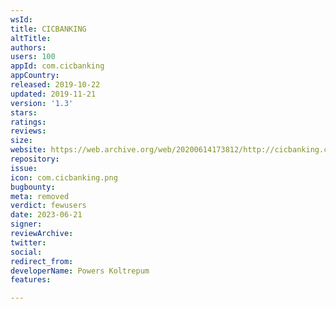```yaml
---
wsId: 
title: CICBANKING
altTitle: 
authors: 
users: 100
appId: com.cicbanking
appCountry: 
released: 2019-10-22
updated: 2019-11-21
version: '1.3'
stars: 
ratings: 
reviews: 
size: 
website: https://web.archive.org/web/20200614173812/http://cicbanking.com/
repository: 
issue: 
icon: com.cicbanking.png
bugbounty: 
meta: removed
verdict: fewusers
date: 2023-06-21
signer: 
reviewArchive: 
twitter: 
social: 
redirect_from: 
developerName: Powers Koltrepum
features: 

---
```


